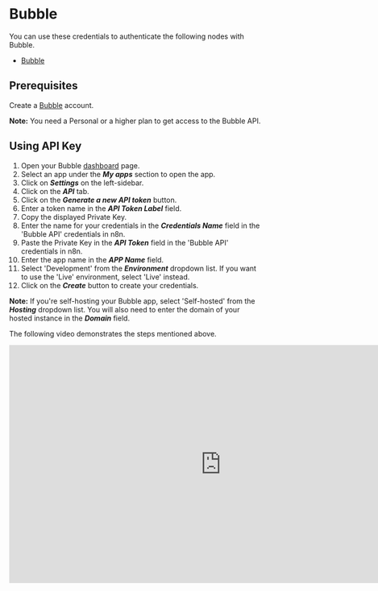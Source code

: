 # Bubble

You can use these credentials to authenticate the following nodes with Bubble.

- [Bubble](/integrations/nodes/n8n-nodes-base.bubble/)

## Prerequisites

Create a [Bubble](https://bubble.io) account.

**Note:** You need a Personal or a higher plan to get access to the Bubble API.

## Using API Key

1. Open your Bubble [dashboard](https://bubble.io/home) page.
2. Select an app under the ***My apps*** section to open the app.
3. Click on ***Settings*** on the left-sidebar.
4. Click on the ***API*** tab.
5. Click on the ***Generate a new API token*** button.
6. Enter a token name in the ***API Token Label*** field.
7. Copy the displayed Private Key.
8. Enter the name for your credentials in the ***Credentials Name*** field in the 'Bubble API' credentials in n8n.
9. Paste the Private Key in the ***API Token*** field in the 'Bubble API' credentials in n8n.
10. Enter the app name in the ***APP Name*** field.
11. Select 'Development' from the ***Environment*** dropdown list. If you want to use the 'Live' environment, select 'Live' instead.
12. Click on the ***Create*** button to create your credentials.

**Note:** If you're self-hosting your Bubble app, select 'Self-hosted' from the ***Hosting*** dropdown list. You will also need to enter the domain of your hosted instance in the ***Domain*** field.

The following video demonstrates the steps mentioned above.

<div class="video-container">
    <iframe width="840" height="472.5" src="https://www.youtube.com/embed/ZK3YDchpb1U" frameborder="0" allow="accelerometer; autoplay; clipboard-write; encrypted-media; gyroscope; picture-in-picture" allowfullscreen></iframe>
</div>

